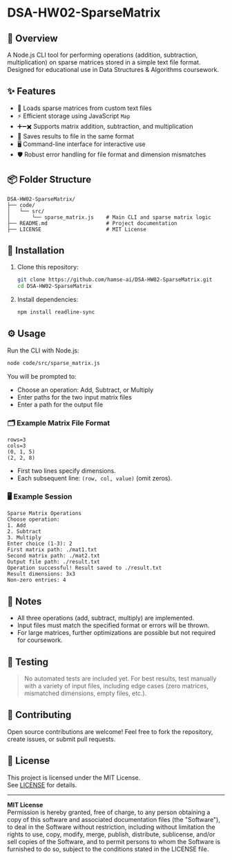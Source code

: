 # DSA-HW02-SparseMatrix

## 📝 Overview

A Node.js CLI tool for performing operations (addition, subtraction, multiplication) on sparse matrices stored in a simple text file format. Designed for educational use in Data Structures & Algorithms coursework.

## ✨ Features

- 📂 Loads sparse matrices from custom text files
- ⚡ Efficient storage using JavaScript `Map`
- ➕➖✖️ Supports matrix addition, subtraction, and multiplication
- 💾 Saves results to file in the same format
- 🖥️ Command-line interface for interactive use
- 🛡️ Robust error handling for file format and dimension mismatches

## 📦 Folder Structure

```
DSA-HW02-SparseMatrix/
├── code/
│   └── src/
│       └── sparse_matrix.js    # Main CLI and sparse matrix logic
├── README.md                   # Project documentation
├── LICENSE                     # MIT License
```

## 🚀 Installation

1. Clone this repository:
    ```bash
    git clone https://github.com/hamse-ai/DSA-HW02-SparseMatrix.git
    cd DSA-HW02-SparseMatrix
    ```

2. Install dependencies:
    ```bash
    npm install readline-sync
    ```

## ⚙️ Usage

Run the CLI with Node.js:

```bash
node code/src/sparse_matrix.js
```

You will be prompted to:
- Choose an operation: Add, Subtract, or Multiply
- Enter paths for the two input matrix files
- Enter a path for the output file

### 🗂️ Example Matrix File Format

```
rows=3
cols=3
(0, 1, 5)
(2, 2, 8)
```

- First two lines specify dimensions.
- Each subsequent line: `(row, col, value)` (omit zeros).

### 🖥️ Example Session

```
Sparse Matrix Operations
Choose operation:
1. Add
2. Subtract
3. Multiply
Enter choice (1-3): 2
First matrix path: ./mat1.txt
Second matrix path: ./mat2.txt
Output file path: ./result.txt
Operation successful! Result saved to ./result.txt
Result dimensions: 3x3
Non-zero entries: 4
```

## 📝 Notes

- All three operations (add, subtract, multiply) are implemented.
- Input files must match the specified format or errors will be thrown.
- For large matrices, further optimizations are possible but not required for coursework.

## 🧪 Testing

> No automated tests are included yet. For best results, test manually with a variety of input files, including edge cases (zero matrices, mismatched dimensions, empty files, etc.).

## 👐 Contributing

Open source contributions are welcome! Feel free to fork the repository, create issues, or submit pull requests.

## 📄 License

This project is licensed under the MIT License.  
See [LICENSE](./LICENSE) for details.

---

**MIT License**  
Permission is hereby granted, free of charge, to any person obtaining a copy of this software and associated documentation files (the "Software"), to deal in the Software without restriction, including without limitation the rights to use, copy, modify, merge, publish, distribute, sublicense, and/or sell copies of the Software, and to permit persons to whom the Software is furnished to do so, subject to the conditions stated in the LICENSE file.
